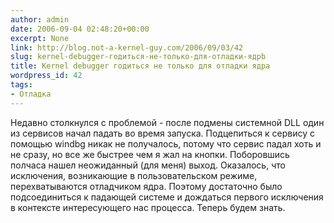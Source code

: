 ```yaml
---
author: admin
date: 2006-09-04 02:48:20+00:00
excerpt: None
link: http://blog.not-a-kernel-guy.com/2006/09/03/42
slug: kernel-debugger-годиться-не-только-для-отладки-ядрb
title: Kernel debugger годиться не только для отладки ядра
wordpress_id: 42
tags:
- Отладка
---
```


Недавно столкнулся с проблемой - после подмены системной DLL один из сервисов начал падать во время запуска. Подцепиться к сервису с помощью windbg никак не получалось, потому что сервис падал хоть и не сразу, но все же быстрее чем я жал на кнопки. Поборовшись полчаса нашел неожиданный (для меня) выход. Оказалось, что исключения, возникающие в пользовательском режиме, перехватываются отладчиком ядра. Поэтому достаточно было подсоединиться к падающей системе и дождаться первого исключения в контексте интересующего нас процесса. Теперь будем знать.

